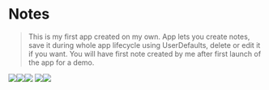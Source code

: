 #  Notes


>This is my first app created on my own. App lets you create notes, save it during whole app lifecycle using UserDefaults, delete or edit it if you want. You will have first note created by me after first launch of the app for a demo.


![](Documentation/appicon.png)![](Documentation/launchscreen.png)![](Documentation/mainscreen.png)
![](Documentation/createnote.png)![](Documentation/deletenote.png)

